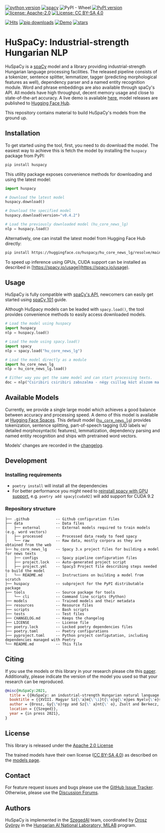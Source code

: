 
[![python version](https://img.shields.io/badge/Python-%3E=3.7-blue)](https://github.com/huspacy/huspacy)
[![spacy](https://img.shields.io/badge/built%20with-spaCy-09a3d5.svg)](https://spacy.io)
![PyPI - Wheel](https://img.shields.io/pypi/wheel/huspacy)
[![PyPI version](https://badge.fury.io/py/huspacy.svg)](https://pypi.org/project/huspacy/)
[![license: Apache-2.0](https://img.shields.io/github/license/huspacy/huspacy)](https://github.com/huspacy/huspacy/blob/master/LICENSE)
[![License: CC BY-SA 4.0](https://img.shields.io/badge/License-CC%20BY--SA%204.0-lightgrey.svg)](https://creativecommons.org/licenses/by-sa/4.0/)

[![Hits](https://hits.seeyoufarm.com/api/count/incr/badge.svg?url=https%3A%2F%2Fgithub.com%2Fspacy-hu%2Fspacy-hungarian-models&count_bg=%2379C83D&title_bg=%23555555&icon=&icon_color=%23E7E7E7&title=hits&edge_flat=true)](https://hits.seeyoufarm.com)
[![pip downloads](https://img.shields.io/pypi/dm/huspacy.svg)](https://pypi.org/project/huspacy/)
[![Demo](https://img.shields.io/badge/Try%20the-Demo-important)](https://huggingface.co/spaces/huspacy/demo)
[![stars](https://img.shields.io/github/stars/huspacy/huspacy?style=social)](https://github.com/huspacy/huspacy)


# HuSpaCy: Industrial-strength Hungarian NLP

HuSpaCy is a [spaCy](https://spacy.io) model and a library providing industrial-strength Hungarian language processing facilities. 
The released pipeline consists of a tokenizer, sentence splitter, lemmatizer, tagger (predicting morphological features as well), dependency parser and a named entity recognition module. 
Word and phrase embeddings are also available through spaCy's API.
All models have high throughput, decent memory usage and close to state-of-the-art accuracy. 
A live demo is available [here](https://huggingface.co/spaces/huspacy/demo), model releases are published to [Hugging Face Hub](https://huggingface.co/huspacy/hu_core_news_lg). 

This repository contains material to build HuSpaCy's models from the ground up.

## Installation

To get started using the tool, first, you need to do download the model. The easiest way to achieve this is fetch the model by installing the `huspacy` package from PyPI:

```bash
pip install huspacy
```

This utility package exposes convenience methods for downloading and using the latest model:

```python
import huspacy

# Download the latest model
huspacy.download()

# Download the specified model 
huspacy.download(version="v0.4.2")

# Load the previously downloaded model (hu_core_news_lg)
nlp = huspacy.load()
```

Alternatively, one can install the latest model from Hugging Face Hub directly:

```bash
pip install https://huggingface.co/huspacy/hu_core_news_lg/resolve/main/hu_core_news_lg-any-py3-none-any.whl
```

To speed up inference using GPUs, CUDA support can be installed as described in [https://spacy.io/usage](https://spacy.io/usage).

## Usage

HuSpaCy is fully compatible with [spaCy's API](https://spacy.io/api/doc/), newcomers can easily get started using [spaCy 101](https://spacy.io/usage/spacy-101) guide. 

Although HuSpacy models can be leaded with `spacy.load()`, the tool provides convenience methods to easily access downloaded models.
```python
# Load the model using huspacy
import huspacy
nlp = huspacy.load()

# Load the mode using spacy.load()
import spacy
nlp = spacy.load("hu_core_news_lg")

# Load the model directly as a module
import hu_core_news_lg
nlp = hu_core_news_lg.load()

# Either way you get the same model and can start processing texts.
doc = nlp("Csiribiri csiribiri zabszalma - négy csillag közt alszom ma.")
```

## Available Models 

Currently, we provide a single large model which achieves a good balance between accuracy and processing speed. A demo of this model is available at [Hugging Face Spaces](https://huggingface.co/spaces/huspacy/demo).
This default model ([`hu_core_news_lg`](https://huggingface.co/huspacy/hu_core_news_lg)) provides tokenization, sentence splitting, part-of-speech tagging (UD labels w/ detailed morphosyntactic features), lemmatization, dependency parsing and named entity recognition and ships with pretrained word vectors.

Models' changes are recorded in the [changelog](https://github.com/huspacy/huspacy/blob/master/CHANGELOG.md).

## Development
 
### Installing requirements

- `poetry install` will install all the dependencies
- For better performance you might need to [reinstall spacy with GPU support](https://spacy.io/usage), e.g. `poetry add spacy[cuda92]` will add support for CUDA 9.2 

### Repository structure

```
├── .github            -- Github configuration files
├── data               -- Data files
│   ├── external       -- External models required to train models (e.g. word vectors)
│   ├── processed      -- Processed data ready to feed spacy
│   └── raw            -- Raw data, mostly corpora as they are obtained from the web
├── hu_core_news_lg    -- Spacy 3.x project files for building a model for news texts
│   ├── configs        -- Spacy pipeline configuration files
│   ├── project.lock   -- Auto-generated project script
│   ├── project.yml    -- Spacy3 Project file describing steps needed to build the model
│   └── README.md      -- Instructions on building a model from scratch
├── huspacy            -- subproject for the PyPI distributable package
├── tools              -- Source package for tools
│   └── cli            -- Command line scripts (Python)
├── models             -- Trained models and their metadata
├── resources          -- Resource files
├── scripts            -- Bash scripts
├── tests              -- Test files 
├── CHANGELOG.md       -- Keeps the changelog
├── LICENSE            -- License file
├── poetry.lock        -- Locked poetry dependencies files
├── poetry.toml        -- Poetry configurations
├── pyproject.toml     -- Python project configutation, including dependencies managed with Poetry 
└── README.md          -- This file
```

## Citing

If you use the models or this library in your research please cite this [paper](https://github.com/huspacy/articles/releases/download/MSZNY_2022/HuSpaCy_MSZNY_2022.pdf).</br>
Additionally, please indicate the version of the model you used so that your research can be reproduced.


```bibtex
@misc{HuSpaCy:2021,
  title = {{HuSpaCy: an industrial-strength Hungarian natural language processing toolkit}},
  booktitle = {{XVIII. Magyar Sz{\'a}m{\'\i}t{\'o}g{\'e}pes Nyelv{\'e}szeti Konferencia}},
  author = {Orosz, Gy{\"o}rgy and Sz{\' a}nt{\' o}, Zsolt and Berkecz, P{\' e}ter and Szab{\' o}, Gerg{\H o} and Farkas, Rich{\' a}rd}, 
  location = {{Szeged}},
  year = {in press 2021},
}
```

## License

This library is released under the [Apache 2.0 License](https://github.com/huspacy/huspacy/blob/master/LICENSE)

The trained models have their own license ([CC BY-SA 4.0](https://creativecommons.org/licenses/by-nc/4.0/)) as described on the [models page](https://huggingface.co/huspacy/hu_core_news_lg).

## Contact
For feature request issues and bugs please use the [GitHub Issue Tracker](https://github.com/huspacy/huspacy/issues). Otherwise, please use the [Discussion Forums](https://github.com/huspacy/huspacy/discussions).

## Authors

HuSpaCy is implemented in the [SzegedAI](https://szegedai.github.io/) team, coordinated by [Orosz György](mailto:gyorgy@orosz.link) in the [Hungarian AI National Laboratory, MILAB](https://mi.nemzetilabor.hu/) program.
